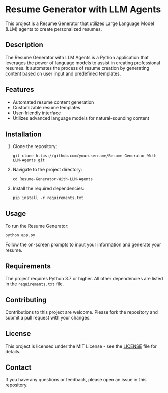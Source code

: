 # Resume Generator with LLM Agents

This project is a Resume Generator that utilizes Large Language Model (LLM) agents to create personalized resumes.

## Description

The Resume Generator with LLM Agents is a Python application that leverages the power of language models to assist in creating professional resumes. It automates the process of resume creation by generating content based on user input and predefined templates.

## Features

- Automated resume content generation
- Customizable resume templates
- User-friendly interface
- Utilizes advanced language models for natural-sounding content

## Installation

1. Clone the repository:
   ```
   git clone https://github.com/yourusername/Resume-Generator-With-LLM-Agents.git
   ```

2. Navigate to the project directory:
   ```
   cd Resume-Generator-With-LLM-Agents
   ```

3. Install the required dependencies:
   ```
   pip install -r requirements.txt
   ```

## Usage

To run the Resume Generator:

```
python app.py
```

Follow the on-screen prompts to input your information and generate your resume.

## Requirements

The project requires Python 3.7 or higher. All other dependencies are listed in the `requirements.txt` file.

## Contributing

Contributions to this project are welcome. Please fork the repository and submit a pull request with your changes.

## License

This project is licensed under the MIT License - see the [LICENSE](LICENSE) file for details.

## Contact

If you have any questions or feedback, please open an issue in this repository.

